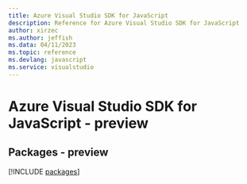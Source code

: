 ```yaml
---
title: Azure Visual Studio SDK for JavaScript
description: Reference for Azure Visual Studio SDK for JavaScript
author: xirzec
ms.author: jeffish
ms.data: 04/11/2023
ms.topic: reference
ms.devlang: javascript
ms.service: visualstudio
---
```

# Azure Visual Studio SDK for JavaScript - preview
## Packages - preview
[!INCLUDE [packages](visual-studio-index.md)]